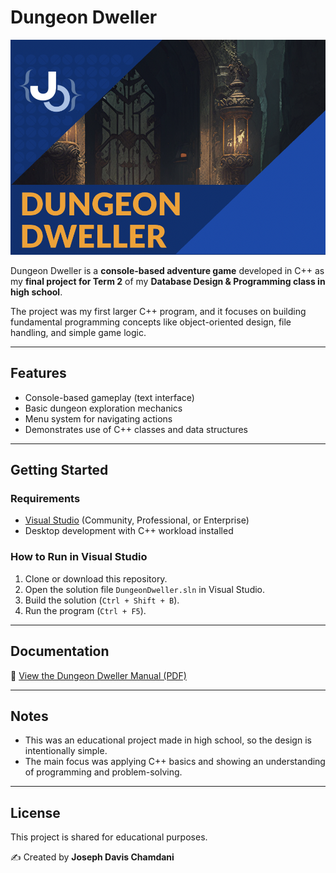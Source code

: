 # Dungeon Dweller  

![Dungeon Dweller Cover](cover.png)  

Dungeon Dweller is a **console-based adventure game** developed in C++ as my **final project for Term 2** of my **Database Design & Programming class in high school**.  

The project was my first larger C++ program, and it focuses on building fundamental programming concepts like object-oriented design, file handling, and simple game logic.  

---

## Features  
- Console-based gameplay (text interface)  
- Basic dungeon exploration mechanics  
- Menu system for navigating actions  
- Demonstrates use of C++ classes and data structures  

---

## Getting Started  

### Requirements  
- [Visual Studio](https://visualstudio.microsoft.com/) (Community, Professional, or Enterprise)  
- Desktop development with C++ workload installed  

### How to Run in Visual Studio  
1. Clone or download this repository.  
2. Open the solution file `DungeonDweller.sln` in Visual Studio.  
3. Build the solution (`Ctrl + Shift + B`).  
4. Run the program (`Ctrl + F5`).  

---

## Documentation  

📖 [View the Dungeon Dweller Manual (PDF)](Dungeon-Dweller-Manual-Joseph-Davis-Chamdani-10K.pdf)  

---

## Notes  
- This was an educational project made in high school, so the design is intentionally simple.  
- The main focus was applying C++ basics and showing an understanding of programming and problem-solving.  

---

## License  
This project is shared for educational purposes.  

✍️ Created by **Joseph Davis Chamdani**  

